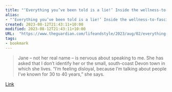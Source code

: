 ```yaml
---
title: "‘Everything you’ve been told is a lie!’ Inside the wellness-to-fascism pipeline"
alias:
- "‘Everything you’ve been told is a lie!’ Inside the wellness-to-fascism pipeline"
created: 2023-08-12T21:43:11+10:00
modified: 2023-08-12T21:43:11+10:00
URL:  "https://www.theguardian.com/lifeandstyle/2023/aug/02/everything-youve-been-told-is-a-lie-inside-the-wellness-to-facism-pipeline"
tags:
- bookmark
---
```


> Jane – not her real name – is nervous about speaking to me. She has asked that I don’t identify her or the small, south-coast Devon town in which she lives. “I’m feeling disloyal, because I’m talking about people I’ve known for 30 to 40 years,” she says.

[Link](https://www.theguardian.com/lifeandstyle/2023/aug/02/everything-youve-been-told-is-a-lie-inside-the-wellness-to-facism-pipeline)
